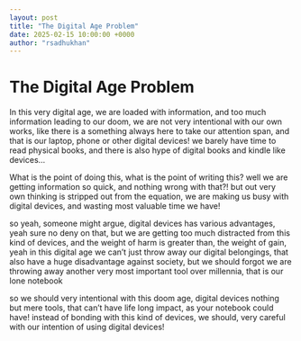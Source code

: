 ```yaml
---
layout: post 
title: "The Digital Age Problem"
date: 2025-02-15 10:00:00 +0000
author: "rsadhukhan"
---
```



# The Digital Age Problem

In this very digital age, we are loaded with information, and too much information leading to our doom, we are not very intentional with our own works, like there is a something always here to take our attention span, and that is our laptop, phone or other digital devices! we barely have time to read physical books, and there is also hype of digital books and kindle like devices… 

What is the point of doing this, what is the point of writing this? well we are getting information so quick, and nothing wrong with that?! but out very own thinking is stripped out from the equation, we are making us busy with digital devices, and wasting most valuable time we have! 

so yeah, someone might argue, digital devices has various advantages, yeah sure no deny on that, but we are getting too much distracted from this kind of devices, and the weight of harm is greater than, the weight of gain, yeah in this digital age we can’t just throw away our digital belongings, that also have a huge disadvantage against society, but we should forgot we are throwing away another very most important tool over millennia, that is our lone notebook

so we should very intentional with this doom age, digital devices nothing but mere tools, that can’t have life long impact, as your notebook could have! instead of bonding with this kind of devices, we should, very careful with our intention of using digital devices!